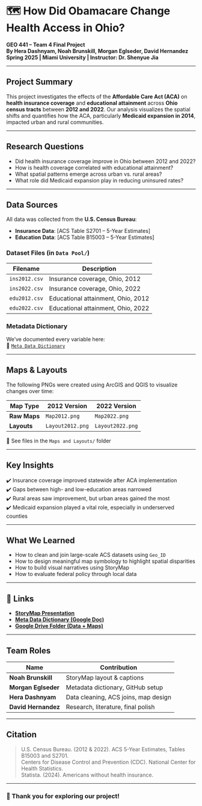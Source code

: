 # 🗺️ How Did Obamacare Change Health Access in Ohio?
**GEO 441 – Team 4 Final Project**  
**By Hera Dashnyam, Noah Brunskill, Morgan Eglseder, David Hernandez**  
**Spring 2025 | Miami University | Instructor: Dr. Shenyue Jia**

---

## Project Summary

This project investigates the effects of the **Affordable Care Act (ACA)** on **health insurance coverage** and **educational attainment** across **Ohio census tracts** between **2012 and 2022**. Our analysis visualizes the spatial shifts and quantifies how the ACA, particularly **Medicaid expansion in 2014**, impacted urban and rural communities.

---

## Research Questions

- Did health insurance coverage improve in Ohio between 2012 and 2022?
- How is health coverage correlated with educational attainment?
- What spatial patterns emerge across urban vs. rural areas?
- What role did Medicaid expansion play in reducing uninsured rates?

---

## Data Sources

All data was collected from the **U.S. Census Bureau**:

- **Insurance Data**: [ACS Table S2701 – 5-Year Estimates]  
- **Education Data**: [ACS Table B15003 – 5-Year Estimates]  

### Dataset Files (in `Data Pool/`)

| Filename       | Description                         |
|----------------|-------------------------------------|
| `ins2012.csv`  | Insurance coverage, Ohio, 2012      |
| `ins2022.csv`  | Insurance coverage, Ohio, 2022      |
| `edu2012.csv`  | Educational attainment, Ohio, 2012  |
| `edu2022.csv`  | Educational attainment, Ohio, 2022  |

### Metadata Dictionary

We’ve documented every variable here:  
📄 [`Meta Data Dictionary`](./Meta%20Data%20Dictionary.docx)

---

## Maps & Layouts

The following PNGs were created using ArcGIS and QGIS to visualize changes over time:

| Map Type        | 2012 Version     | 2022 Version     |
|-----------------|------------------|------------------|
| **Raw Maps**    | `Map2012.png`    | `Map2022.png`    |
| **Layouts**     | `Layout2012.png` | `Layout2022.png` |

📁 See files in the `Maps and Layouts/` folder

---

## Key Insights

✔️ Insurance coverage improved statewide after ACA implementation  
✔️ Gaps between high- and low-education areas narrowed  
✔️ Rural areas saw improvement, but urban areas gained the most  
✔️ Medicaid expansion played a vital role, especially in underserved counties

---

## What We Learned

- How to clean and join large-scale ACS datasets using `Geo_ID`
- How to design meaningful map symbology to highlight spatial disparities
- How to build visual narratives using StoryMap
- How to evaluate federal policy through local data

---

## 🔗 Links

- **[StoryMap Presentation](https://storymaps.arcgis.com/stories/c0e69a9621f7417da91e09d18f6a5308)**  
- **[Meta Data Dictionary (Google Doc)](https://docs.google.com/document/d/1yNyQx1iv6wS6RmbOzVGtTQMUxx9jsBN11zAQFbSHir0/edit)**  
- **[Google Drive Folder (Data + Maps)](https://drive.google.com/drive/folders/15BePIAQqvuDN2vFbj0oKoIT8FNuS6Efn?usp=sharing)**

---

## Team Roles

| Name            | Contribution |
|------------------|--------------|
| **Noah Brunskill**  | StoryMap layout & captions |
| **Morgan Eglseder** | Metadata dictionary, GitHub setup |
| **Hera Dashnyam**   | Data cleaning, ACS joins, map design |
| **David Hernandez** | Research, literature, final polish |

---

## Citation

> U.S. Census Bureau. (2012 & 2022). ACS 5-Year Estimates, Tables B15003 and S2701.  
> Centers for Disease Control and Prevention (CDC). National Center for Health Statistics.  
> Statista. (2024). Americans without health insurance.  

---

### 🖤 Thank you for exploring our project!
